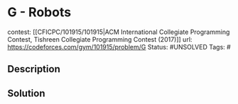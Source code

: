 # G - Robots

contest: [[CFICPC/101915/101915|ACM International Collegiate Programming Contest, Tishreen Collegiate Programming Contest (2017)]]
url: https://codeforces.com/gym/101915/problem/G
Status: #UNSOLVED
Tags: #

## Description

## Solution

